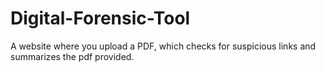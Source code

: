# Digital-Forensic-Tool
A website where you upload a PDF, which checks for suspicious links and summarizes the pdf provided.
